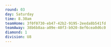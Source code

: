 ```yaml
---
round: 03
day: Saturday
time: 8.30am
teamHome: 3f0f0730-eb47-42b2-9195-2eeda8b541fd
teamAway: 38b6b8aa-a09e-40f3-b920-8ef6cea0d6c0
diamond: 1
division: U8
---
```


